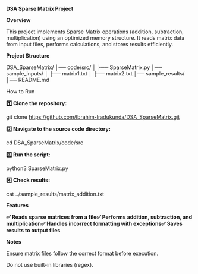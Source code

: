 **DSA Sparse Matrix Project**

**Overview**

This project implements Sparse Matrix operations (addition, subtraction, multiplication) using an optimized memory structure. It reads matrix data from input files, performs calculations, and stores results efficiently.

**Project Structure**

DSA_SparseMatrix/
│── code/src/                   <!--# Source code files-->
│   ├── SparseMatrix.py         <!--# Implementation of SparseMatrix class-->
│── sample_inputs/             <!-- # Input matrix files-->
│   ├── matrix1.txt
│   ├── matrix2.txt
│── sample_results/             <!--# Output result files-->
│── README.md                  <!-- # Project documentation-->

How to Run

**1️⃣ Clone the repository:**

git clone https://github.com/Ibrahim-Iradukunda/DSA_SparseMatrix.git

**2️⃣ Navigate to the source code directory:**

cd DSA_SparseMatrix/code/src

**3️⃣ Run the script:**

python3 SparseMatrix.py

**4️⃣ Check results:**

cat ../sample_results/matrix_addition.txt

**Features**

**✅ Reads sparse matrices from a file✅ Performs addition, subtraction, and multiplication✅ Handles incorrect formatting with exceptions✅ Saves results to output files**

**Notes**

Ensure matrix files follow the correct format before execution.

Do not use built-in libraries (regex).
